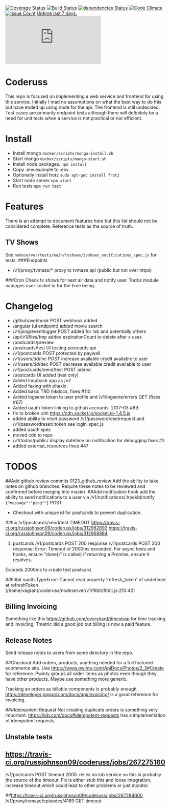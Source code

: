 [![Coverage Status](https://coveralls.io/repos/github/russjohnson09/coderuss/badge.svg?branch=master)](https://coveralls.io/github/russjohnson09/coderuss?branch=master)
[![Build Status](https://secure.travis-ci.org/russjohnson09/coderuss.png?branch=master)](https://travis-ci.org/russjohnson09/coderuss)
[![dependencies Status](https://david-dm.org/russjohnson09/coderuss/status.svg)](https://david-dm.org/russjohnson09/coderuss)
[![Code Climate](https://codeclimate.com/github/russjohnson09/coderuss/badges/gpa.svg)](https://codeclimate.com/github/russjohnson09/coderuss)
[![Issue Count](https://codeclimate.com/github/russjohnson09/coderuss/badges/issue_count.svg)](https://codeclimate.com/github/russjohnson09/coderuss)
[Uptime last 7 days.](https://coderuss.herokuapp.com ) [![Statuscake Uptime Monitoring](https://app.statuscake.com/button/index.php?Track=BVzY2dDKip&Days=7&Design=6)](https://codeclimate.com/github/russjohnson09/coderuss)

# Coderuss
This repo is focused on implementing a web service and frontend
for using this service. Initially I mad no assumptions on what
the best way to do this but have ended up using node for
the api. The frontend is still undecided. Test cases are primarily
endpoint tests although there will definitely be a need for
unit tests when a service is not practical or not efficient.

# Install
* Install mongo ```docker/scripts/mongo-install.sh```
* Start mongo ```docker/scripts/mongo-start.sh```
* Install node packages. ```npm install```
* Copy .env.example to .env
* Optionally install frotz ```sudo apt-get install frotz```
* Start node server ```npm start```
* Run tests ```npm run test```

# Features
There is an attempt to document features here but this list should not be considered
complete. Reference tests as the source of truth.

## TV Shows
See ```nodeserver/tests/main/tvshows/tvshows_notifications_spec.js``` for tests.
###Endpoints
* /v1/proxy/tvmaze/* proxy to tvmaze api (public but not over https)

###Cron
Check tv shows for next air date and notify user. Todos module manages user
socket io for the time being.


# Changelog
* /github/webhook POST webhook added
* /angular (ui endpoint) added movie search
* /v1/ping/eventlogger POST added for lob and potentially others
* /api/v1/files/tmp added expirationCount to delete after x uses 
* /postcards/preview
* /postcards/test UI testing postcards api
* /v1/postcards POST protected by paywall
* /v1/users/:id/inc POST increase available credit available to user
* /v1/users/:id/dec POST decrease available credit available to user
* /v1/postcards/send/test POST added
* /postcards UI added (test only)
* Added loopback app as /v2
* Added faxing with phaxio.
* Added basic TRD mkdocs, fixes #110
* Added logsene token to user profile and /v1/logsene/errors GET (fixes #67)
* Added oauth token linking to github accounts. 2017-03 #69
* fix to broken cdn https://cdn.socket.io/socket.io-1.4.5.js
* added ability to reset password /v1/passwordresetrequest and /v1/passwordreset/:token see login_spec.js
* added oauth spec
* moved cdn to repo
* /v1/todos/public/ display datetime on notification for debugging fixes #2
* added external_resources fixes #47

# TODOS
##Add github review commits 0123_github_review
Add the ability to take notes on github branches.
Require these notes to be reviewed and confirmed before
merging into master.
##Add notification hook
add the ability to send notifications to a user 
via /v1/notifications/:hookId/notify ```{"message":"ping""}``` POST
* Checkout with unique id for postcards to prevent duplication.

##Fix /v1/postcards/send/test TIMEOUT
https://travis-ci.org/russjohnson09/coderuss/jobs/312962892
https://travis-ci.org/russjohnson09/coderuss/jobs/312968884
  1) postcards /v1/postcards POST 200 response /v1/postcards POST 200 response:
     Error: Timeout of 2000ms exceeded. For async tests and hooks, ensure "done()" is called; if returning a Promise, ensure it resolves.
     
Exceeds 2000ms to create test postcard.

##Fitbit oauth
TypeError: Cannot read property 'refresh_token' of undefined
    at refreshToken (/home/vagrant/coderuss/nodeserver/v1/fitbit/fitbit.js:210:40)

## Billing Invoicing
Something like this https://github.com/overshard/timestrap for time tracking
and invoicing. Tmetric did a good job but billing is now a paid feature.

## Release Notes
Send release notes to users from some directory in the repo.

##Checkout
Add orders, products, anything needed for a full featured ecommerce site. Use https://www.pwinty.com/ApiDocs/Photos/2_3#Create
for reference. Pwinty groups all order items as photos even though they have other products.
Maybe use something more generic. 

Tracking an orders as billable components is probably enough. 
https://developer.paypal.com/docs/api/invoicing/ is a good reference for invoicing.

###Idempotent Request
Not creating duplicate orders is something very important. https://lob.com/docs#idempotent-requests 
has a implementation of idempotent requests.


## Unstable tests
## https://travis-ci.org/russjohnson09/coderuss/jobs/267275160
/v1/postcards POST timeout 2000. relies on lob service so this is probably the source
of the timeout. Fix is either stub this and loose integration, increase timeout which 
could lead to other problems or just monitor.

##https://travis-ci.org/russjohnson09/coderuss/jobs/267284600
/v1/proxy/tvmaze/episodes/4189 GET timeout


